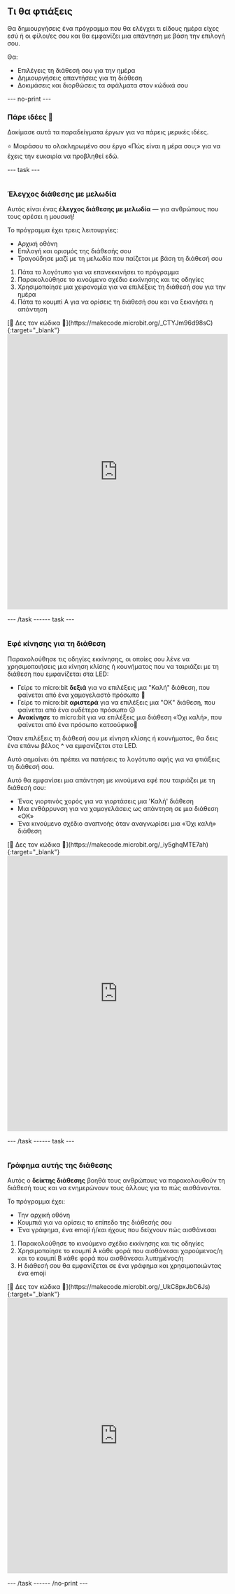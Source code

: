 ## Τι θα φτιάξεις

Θα δημιουργήσεις ένα πρόγραμμα που θα ελέγχει τι είδους ημέρα είχες εσύ ή οι φίλοι/ες σου και θα εμφανίζει μια απάντηση με βάση την επιλογή σου.

Θα:

- Επιλέγεις τη διάθεσή σου για την ημέρα
- Δημιουργήσεις απαντήσεις για τη διάθεση
- Δοκιμάσεις και διορθώσεις τα σφάλματα στον κώδικά σου

\--- no-print ---

### Πάρε ιδέες 💭

Δοκίμασε αυτά τα παραδείγματα έργων για να πάρεις μερικές ιδέες.

⭐ Μοιράσου το ολοκληρωμένο σου έργο «Πώς είναι η μέρα σου;» για να έχεις την ευκαιρία να προβληθεί εδώ.

\--- task ---

<div style="display: flex; flex-wrap: wrap">
<div style="flex-basis: 200px; flex-grow: 1">  

### Έλεγχος διάθεσης με μελωδία

Αυτός είναι ένας **έλεγχος διάθεσης με μελωδία** — για ανθρώπους που τους αρέσει η μουσική!

Το πρόγραμμα έχει τρεις λειτουργίες:

- Αρχική οθόνη
- Επιλογή και ορισμός της διάθεσής σου
- Τραγούδησε μαζί με τη μελωδία που παίζεται με βάση τη διάθεσή σου

1. Πάτα το λογότυπο για να επανεκκινήσει το πρόγραμμα
2. Παρακολούθησε το κινούμενο σχέδιο εκκίνησης και τις οδηγίες
3. Χρησιμοποίησε μια χειρονομία για να επιλέξεις τη διάθεσή σου για την ημέρα
4. Πάτα το κουμπί A για να ορίσεις τη διάθεσή σου και να ξεκινήσει η απάντηση

</div>
<div>
[👀 Δες τον κώδικα 👀](https://makecode.microbit.org/_CTYJm96d98sC){:target="_blank"}
<div style="position:relative;height:0;padding-bottom:125%;overflow:hidden;"><iframe style="position:absolute;top:0;left:0;width:100%;height:100%;" src="https://makecode.microbit.org/---run?id=_CTYJm96d98sC" allowfullscreen="allowfullscreen" sandbox="allow-popups allow-forms allow-scripts allow-same-origin" frameborder="0"></iframe></div>

</div>

\--- /task ---

\--- task ---

<div style="display: flex; flex-wrap: wrap">
<div style="flex-basis: 200px; flex-grow: 1">  

### Εφέ κίνησης για τη διάθεση

Παρακολούθησε τις οδηγίες εκκίνησης, οι οποίες σου λένε να χρησιμοποιήσεις μια κίνηση κλίσης ή κουνήματος που να ταιριάζει με τη διάθεση που εμφανίζεται στα LED:

- Γείρε το micro:bit **δεξιά** για να επιλέξεις μια "Καλή" διάθεση, που φαίνεται από ένα χαμογελαστό πρόσωπο 🙂
- Γείρε το micro:bit **αριστερά** για να επιλέξεις μια "OK" διάθεση, που φαίνεται από ένα ουδέτερο πρόσωπο 😐
- **Ανακίνησε** το micro:bit για να επιλέξεις μια διάθεση «Όχι καλή», που φαίνεται από ένα πρόσωπο κατσούφικο🙁

Όταν επιλέξεις τη διάθεσή σου με κίνηση κλίσης ή κουνήματος, θα δεις ένα επάνω βέλος **^** να εμφανίζεται στα LED.

Αυτό σημαίνει ότι πρέπει να πατήσεις το λογότυπο αφής για να φτιάξεις τη διάθεσή σου.

Αυτό θα εμφανίσει μια απάντηση με κινούμενα εφέ που ταιριάζει με τη διάθεσή σου:

- Ένας γιορτινός χορός για να γιορτάσεις μια 'Καλή' διάθεση
- Μια ενθάρρυνση για να χαμογελάσεις ως απάντηση σε μια διάθεση «ΟΚ»
- Ένα κινούμενο σχέδιο αναπνοής όταν αναγνωρίσει μια «Όχι καλή» διάθεση

</div>
<div>
[👀 Δες τον κώδικα 👀](https://makecode.microbit.org/_iy5ghqMTE7ah){:target="_blank"}
<div style="position:relative;height:0;padding-bottom:125%;overflow:hidden;"><iframe style="position:absolute;top:0;left:0;width:100%;height:100%;" src="https://makecode.microbit.org/---run?id=_iy5ghqMTE7ah" allowfullscreen="allowfullscreen" sandbox="allow-popups allow-forms allow-scripts allow-same-origin" frameborder="0"></iframe></div>
</div>

\--- /task ---

\--- task ---

<div style="display: flex; flex-wrap: wrap">
<div style="flex-basis: 200px; flex-grow: 1">  

### Γράφημα αυτής της διάθεσης

Αυτός ο **δείκτης διάθεσης** βοηθά τους ανθρώπους να παρακολουθούν τη διάθεσή τους και να ενημερώνουν τους άλλους για το πώς αισθάνονται.

Το πρόγραμμα έχει:

- Την αρχική οθόνη
- Κουμπιά για να ορίσεις το επίπεδο της διάθεσής σου
- Ένα γράφημα, ένα emoji ή/και ήχους που δείχνουν πώς αισθάνεσαι

1. Παρακολούθησε το κινούμενο σχέδιο εκκίνησης και τις οδηγίες
2. Χρησιμοποίησε το κουμπί A κάθε φορά που αισθάνεσαι χαρούμενος/η και το κουμπί B κάθε φορά που αισθάνεσαι λυπημένος/η
3. Η διάθεσή σου θα εμφανίζεται σε ένα γράφημα και χρησιμοποιώντας ένα emoji

</div>
<div>
[👀 Δες τον κώδικα 👀](https://makecode.microbit.org/_UkC8pxJbC6Js){:target="_blank"}
<div style="position:relative;height:0;padding-bottom:125%;overflow:hidden;"><iframe style="position:absolute;top:0;left:0;width:100%;height:100%;" src="https://makecode.microbit.org/---run?id=_UkC8pxJbC6Js" allowfullscreen="allowfullscreen" sandbox="allow-popups allow-forms allow-scripts allow-same-origin" frameborder="0"></iframe></div>

</div>

\--- /task ---

\--- /no-print ---
